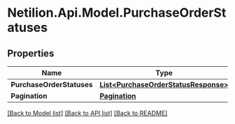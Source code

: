 # Netilion.Api.Model.PurchaseOrderStatuses
## Properties

Name | Type | Description | Notes
------------ | ------------- | ------------- | -------------
**PurchaseOrderStatuses** | [**List&lt;PurchaseOrderStatusResponse&gt;**](PurchaseOrderStatusResponse.md) |  | [optional] 
**Pagination** | [**Pagination**](Pagination.md) |  | [optional] 

[[Back to Model list]](../README.md#documentation-for-models) [[Back to API list]](../README.md#documentation-for-api-endpoints) [[Back to README]](../README.md)

